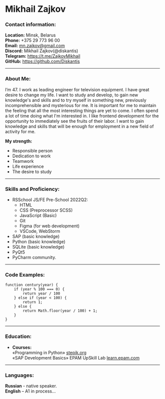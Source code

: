 # Mikhail Zajkov


### Contact information:
**Location:** Minsk, Belarus\
**Phone:** +375 29 773 96 00\
**Email:** mn.zajkov@gmail.com\
**Discord:** Mikhail Zajkov(@diskantis)\
**Telegram:** https://t.me/ZajkovMikhail \
**GitHub:** https://github.com/Diskantis


***


### About Me:


I’m 47. I work as leading engineer for television equipment.
I have great desire to change my life. I want to study and develop, to gain new knowledge's and skills and to try myself in something new, previously incomprehensible and mysterious for me.
It is important for me to maintain the feeling that all the most interesting things are yet to come. I often spend a lot of time doing what I'm interested in. I like frontend development for the opportunity to immediately see the fruits of their labor. I want to gain knowledge and skills that will be enough for employment in a new field of activity for me.


**My strength:**
* Responsible person
* Dedication to work
* Teamwork
* Life experience
* The desire to study


***


### Skills and Proficiency:


- RSSchool JS/FE Pre-School 2022Q2:
  * HTML
  * CSS (Preprocessor SCSS)
  * JavaScript (Basic)
  * Git
  * Figma (for web development)
  * VSCode, WebStorm
- SAP (basic knowledge)
- Python (basic knowledge)
- SQLite (basic knowledge)
- PyQt5
- PyCharm community.


***


### Code Examples:


``` 
function century(year) {
    if (year % 100 === 0) {
        return year / 100
    } else if (year < 100) {
        return 1;
    } else {
        return Math.floor(year / 100) + 1;
    }
}
```


***


### Education:


* **Courses:**\
    «Programming in Python» [stepik.org](https://stepik.org/course/67/syllabus?auth=login) \
    «SAP Development Basics» EPAM UpSkill Lab [learn.epam.com](https://learn.epam.com)


***


### Languages:


**Russian** - native speaker.\
**English** – A1 in process…